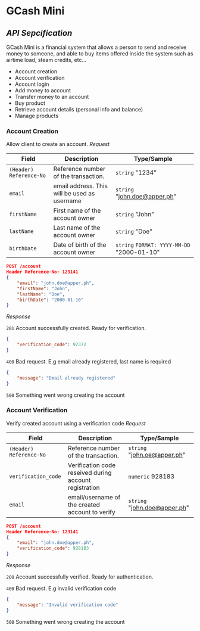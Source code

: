 # GCash Mini
## _API Sepcification_

GCash Mini is a financial system that allows a person to send and receive money to someone, and able to buy items offered inside the system such as airtime load, steam credits, etc...

- Account creation
- Account verification
- Account login
- Add money to account
- Transfer money to an account
- Buy product
- Retrieve account details (personal info and balance)
- Manage products

### Account Creation
Allow client to create an account.
_Request_

| Field | Description | Type/Sample |
| ------ | ------ | ------ |
| `(Header)` `Reference-No` | Reference number of the transaction. | `string` "1234" |
| `email` | email address. This will be used as username | `string` "john.doe@apper.ph" |
| `firstName` | First name of the account owner | `string` "John" |
| `lastName` | Last name of the account owner | `string` "Doe" |
| `birthDate` | Date of birth of the account owner | `string` `FORMAT: YYYY-MM-DD` "2000-01-10" |

```json
POST /account
Header Reference-No: 123141
{
    "email": "john.doe@apper.ph",
    "firstName": "John",
    "lastName": "Doe",
    "birthDate": "2000-01-10"
}
```

_Response_

`201` Account successfully created. Ready for verification.
```json
{
    "verification_code": 92372
}
```

`400` Bad request. E.g email already registered, last name is required
```json
{
    "message": "Email already registered"
}
```

`500` Something went wrong creating the account

### Account Verification
Verify created account using a verification code
_Request_

| Field | Description | Type/Sample |
| ------ | ------ | ------ |
| `(Header)` `Reference-No` | Reference number of the transaction. | `string` "john.oe@apper.ph" |
| `verification_code` | Verification code reseived during account registration | `numeric` 928183 |
| `email` | email/username of the created account to verify | `string` "john.doe@apper.ph" |

```json
POST /account
Header Reference-No: 123141
{
    "email": "john.doe@apper.ph",
    "verification_code": 928183
}
```

_Response_

`200` Account successfully verified. Ready for authentication.

`400` Bad request. E.g invalid verification code
```json
{
    "message": "Invalid verification code"
}
```

`500` Something went wrong creating the account
